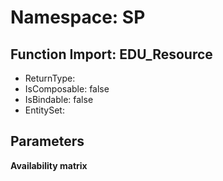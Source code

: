 # Namespace: SP

## Function Import: EDU_Resource

- ReturnType: 
- IsComposable: false
- IsBindable: false
- EntitySet: 

## Parameters

**Availability matrix**

